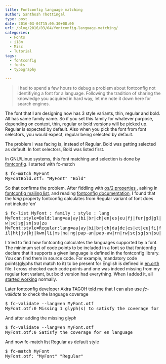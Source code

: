 ```yaml
---
title: Fontconfig language matching
author: Santhosh Thottingal
type: post
date: 2016-03-04T15:00:30+00:00
url: /blog/2016/03/04/fontconfig-language-matching/
categories:
  - Fonts
  - i18n
  - Misc
  - Tutorial
tags:
  - fontconfig
  - fonts
  - typography

---
```

> I had to spend a few hours to debug a problem about fontconfig not identifiying a font for a language. Following the tradition of sharing the knowledge you acquired in hard way, let me note it down here for search engines.

The font that I am designing now has 3 style variants, thin, regular and bold. All has same family name. So if you set this family for whatever purpose, depending on context, thin, regular or bold versions will be picked up. Regular is expected by default. Also when you pick the font from font selectors, you would expect, regular being selected by default.

The problem I was facing is, instead of Regular, Bold was getting selected as default. In font selectors, Bold was listed first.

In GNU/Linux systems, this font matching and selection is done by [fontconfig][1]. I started with fc-match

<pre>$ fc-match MyFont
MyFontBold.otf: "MyFont" "Bold"</pre>

So that confirms the problem. After fiddling with [os/2 properties ][2], asking in [fontconfig mailing list][3], and reading [fontconfig documentation][4], I found that the _lang_ property fontconfig calculates from Regular variant of font does not include &#8216;en&#8217;

<pre>$ fc-list MyFont : family : style : lang
MyFont:style=Bold:lang=aa|ay|bi|br|ch|en|es|eu|fj|fur|gd|gl|gv|ho|ia|id|ie|io|it|mg|ml|nl|nr|nso|oc|om|pt|rm|so|sq|ss|st|sw|tl|tn|ts|uz|vo|xh|yap|zu|an|fil|ht|jv|kj|kwm|li|ms|ng|pap-an|pap-aw|rn|r
w|sc|sg|sn|su|za
MyFont:style=Regular:lang=aa|ay|bi|br|ch|da|de|es|et|eu|fi|fj|fo|fur|fy|gl|ho|ia|id|ie|io|is|it|ki|lb|mg|ml|nb|nds|nl|nn|no|nr|nso|ny|om|rm|sma|smj|so|ss|st|sv|sw|tl|tn|ts|uz|vo|vot|xh|yap|zu|an|f
il|ht|jv|kj|kwm|li|ms|na|ng|pap-an|pap-aw|rn|rw|sc|sg|sn|su|za</pre>

I tried to find how fontconfig calculates the languages supported by a font. The minimum set of code points to be included in a font so that fontconfig declare that it supports a given language is defined in the fontconfig library. You can find them in source code. For example, mandatory code points(glyphs that match to it) to be present for English is defined in [en.orth][5] file. I cross checked each code points and one was indeed missing from my regular font variant, but bold version had everything. When I added it, all [started working][6] normally.

Later fontconfig developer Akira TAGOH [told me][7] that I can also use _fc-validate_ to check the language coverage

<pre>$ fc-validate --lang=en MyFont.otf
MyFont.otf:0 Missing 1 glyph(s) to satisfy the coverage for en language</pre>

And after adding the missing glyph

<pre>$ fc-validate --lang=en MyFont.otf
MyFont.otf:0 Satisfy the coverage for en language</pre>

And now fc-match list Regular as default style

<pre>$ fc-match MyFont
MyFont.otf: "MyFont" "Regular"</pre>

 [1]: https://www.freedesktop.org/wiki/Software/fontconfig/
 [2]: https://www.microsoft.com/typography/otspec/os2.htm
 [3]: https://lists.freedesktop.org/archives/fontconfig/2016-March/005694.html
 [4]: https://www.freedesktop.org/software/fontconfig/fontconfig-user.html
 [5]: https://github.com/behdad/fontconfig/blob/master/fc-lang/en.orth
 [6]: https://lists.freedesktop.org/archives/fontconfig/2016-March/005695.html
 [7]: https://lists.freedesktop.org/archives/fontconfig/2016-March/005696.html